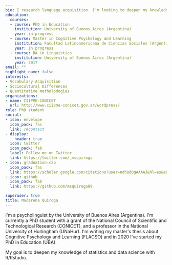 ```yaml
---
bio: I research language acquisition. I'm looking to deepen my knowledge of statistic and data science with R/Rstudio.
education:
  courses:
  - course: PhD in Education
    institution: University of Buenos Aires (Argentina)
    year: in progress
  - course: Master in Cognitive Psychology and Learning
    institution: Facultad Latinoamericana de Ciencias Sociales (Argentina)
    year: in progress
  - course: BA in Linguistics
    institution: University of Buenos Aires (Argentina)
    year: 2017
email: ""
highlight_name: false
interests:
- Vocabulary Acquisition
- Sociocultural Differences
- Quantitative metholodogies
organizations:
- name: CIIPME-CONICET
  url: http://www.ciipme-conicet.gov.ar/wordpress/
role: PhD student
social:
- icon: envelope
  icon_pack: fas
  link: /#contact
- display:
    header: true
  icon: twitter
  icon_pack: fab
  label: Follow me on Twitter
  link: https://twitter.com/_msquiroga
- icon: graduation-cap
  icon_pack: fas
  link: https://scholar.google.com/citations?user=ndhOd0gAAAAJ&hl=es&authuser=1
- icon: github
  icon_pack: fab
  link: https://github.com/msquiroga89

superuser: true
title: Macarena Quiroga
---
```


I'm a psycholinguist by the University of Buenos Aires (Argentina). I'm currently a PhD student with a grant of the National Council of Scientific and Technological Research (CONICET), and a professor in the National University of Hurlingham (UNaHur). I'm writing my master's thesis about Cognitive Psychology and Learning (FLACSO) and in 2020 I've started my PhD in Education (UBA).

My goal is to deepen my knowledge of statistics and data science with R/Rstudio.

